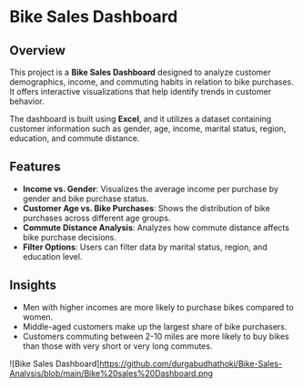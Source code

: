 # Bike Sales Dashboard

## Overview
This project is a **Bike Sales Dashboard** designed to analyze customer demographics, income, and commuting habits in relation to bike purchases. It offers interactive visualizations that help identify trends in customer behavior.

The dashboard is built using **Excel**, and it utilizes a dataset containing customer information such as gender, age, income, marital status, region, education, and commute distance.

## Features
- **Income vs. Gender**: Visualizes the average income per purchase by gender and bike purchase status.
- **Customer Age vs. Bike Purchases**: Shows the distribution of bike purchases across different age groups.
- **Commute Distance Analysis**: Analyzes how commute distance affects bike purchase decisions.
- **Filter Options**: Users can filter data by marital status, region, and education level.

## Insights
- Men with higher incomes are more likely to purchase bikes compared to women.
- Middle-aged customers make up the largest share of bike purchasers.
- Customers commuting between 2-10 miles are more likely to buy bikes than those with very short or very long commutes.

![Bike Sales Dashboard]https://github.com/durgabudhathoki/Bike-Sales-Analysis/blob/main/Bike%20sales%20Dashboard.png
